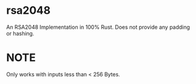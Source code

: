 # rsa2048
An RSA2048 Implementation in 100% Rust.
Does not provide any padding or hashing.

# NOTE
Only works with inputs less than < 256 Bytes.
